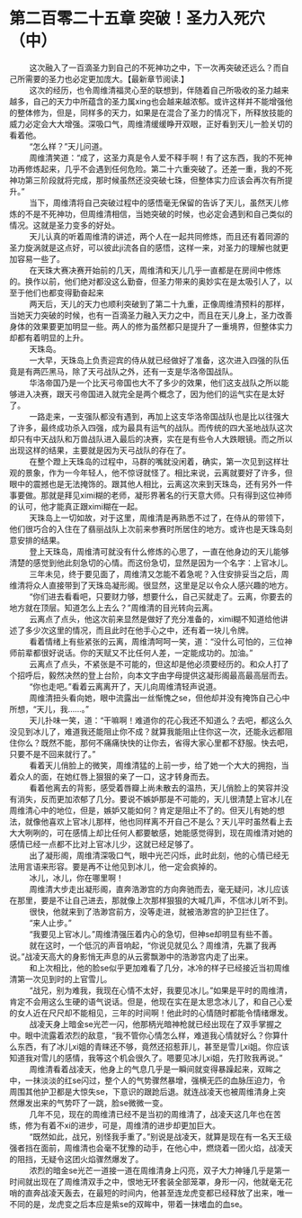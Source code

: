 <h1>第二百零二十五章 突破！圣力入死穴（中）</h1>
<div id="content">&nbsp&nbsp&nbsp&nbsp&nbsp&nbsp&nbsp&nbsp
 这次融入了一百滴圣力到自己的不死神功之中，下一次再突破还远么？而自己所需要的圣力也必定更加庞大。【最新章节阅读.】
 <br/>&nbsp&nbsp&nbsp&nbsp&nbsp&nbsp&nbsp&nbsp
 这次的经历，也令周维清福灵心至的联想到，伴随着自己所吸收的圣力越来越多，自己的天力中所蕴含的圣力属xing也会越来越浓郁。或许这样并不能增强他的整体修为，但是，同样多的天力，如果是在混合了圣力的情况下，所释放技能的威力必定会大大增强。深吸口气，周维清缓缓睁开双眼，正好看到天儿一脸关切的看着他。
 <br/>&nbsp&nbsp&nbsp&nbsp&nbsp&nbsp&nbsp&nbsp
 “怎么样？”天儿问道。
 <br/>&nbsp&nbsp&nbsp&nbsp&nbsp&nbsp&nbsp&nbsp
 周维清笑道：“成了，这圣力真是令人爱不释手啊！有了这东西，我的不死神功再修炼起来，几乎不会遇到任何危险。第二十六重突破了。还差一重，我的不死神功第三阶段就将完成，那时候虽然还没突破七珠，但整体实力应该会再次有所提升。”
 <br/>&nbsp&nbsp&nbsp&nbsp&nbsp&nbsp&nbsp&nbsp
 当下，周维清将自己突破过程中的感悟毫无保留的告诉了天儿，虽然天儿修炼的不是不死神功，但周维清相信，当她突破的时候，也必定会遇到和自己类似的情况。这就是圣力变多的好处。
 <br/>&nbsp&nbsp&nbsp&nbsp&nbsp&nbsp&nbsp&nbsp
 天儿认真的听着周维清的讲述，两个人在一起共同修炼，而且还有着同源的圣力旋涡就是这点好，可以彼此ji流各自的感悟，这样一来，对圣力的理解也就更加容易一些了。
 <br/>&nbsp&nbsp&nbsp&nbsp&nbsp&nbsp&nbsp&nbsp
 在天珠大赛决赛开始前的几天，周维清和天儿几乎一直都是在房间中修炼的。换作以前，他们绝对都没这么勤奋，但圣力带来的奥妙实在是太吸引人了，以至于他们也都变得勤奋起来
 <br/>&nbsp&nbsp&nbsp&nbsp&nbsp&nbsp&nbsp&nbsp
 两天后，天儿的天力也顺利突破到了第二十九重，正像周维清预料的那样，当她天力突破的时候，也有一百滴圣力融入天力之中，而且在天儿身上，圣力改善身体的效果要更加明显一些。两人的修为虽然都只是提升了一重境界，但整体实力却都有着明显的上升。
 <br/>&nbsp&nbsp&nbsp&nbsp&nbsp&nbsp&nbsp&nbsp
 天珠岛。
 <br/>&nbsp&nbsp&nbsp&nbsp&nbsp&nbsp&nbsp&nbsp
 一大早，天珠岛上负责迎宾的侍从就已经做好了准备，这次进入四强的队伍竟是有两匹黑马，除了天弓战队之外，还有一支是华洛帝国战队。
 <br/>&nbsp&nbsp&nbsp&nbsp&nbsp&nbsp&nbsp&nbsp
 华洛帝国乃是一个比天弓帝国也大不了多少的效果，他们这支战队之所以能够进入决赛，跟天弓帝国进入就完全是两个概念了，因为他们的运气实在是太好了。
 <br/>&nbsp&nbsp&nbsp&nbsp&nbsp&nbsp&nbsp&nbsp
 一路走来，一支强队都没有遇到，再加上这支华洛帝国战队也是比以往强大了许多，最终成功杀入四强，成为最具有运气的战队。而传统的四大圣地战队这次却只有中天战队和万兽战队进入最后的决赛，实在是有些令人大跌眼镜。而之所以出现这样的结果，主要就是因为天弓战队的存在了。
 <br/>&nbsp&nbsp&nbsp&nbsp&nbsp&nbsp&nbsp&nbsp
 在整个蹬上天珠岛的过程中，马群的嘴就没闲着，确实，第一次见到这样壮观的景象，作为一今年轻人，他不惊讶就怪了。相比来说，云离就要好了许多，但眼中的震撼也是无法掩饰的。跟其他人相比，云离这次来到天珠岛，还有另外一件事要做。那就是拜见ximi糊的老师，凝形界著名的行天意大师。只有得到这位神师的认可，他才能真正跟ximi糊在一起。
 <br/>&nbsp&nbsp&nbsp&nbsp&nbsp&nbsp&nbsp&nbsp
 天珠岛上一切如故，对于这里，周维清是再熟悉不过了，在侍从的带领下，他们很巧合的入住在了翡丽战队上次前来参赛时所居住的地方。或许也是天珠岛刻意安排的结果。
 <br/>&nbsp&nbsp&nbsp&nbsp&nbsp&nbsp&nbsp&nbsp
 登上天珠岛，周维清可就没有什么修炼的心思了，一直在他身边的天儿能够清楚的感觉到他此刻急切的心情。而这份急切，显然是因为一个名字：上官冰儿。
 <br/>&nbsp&nbsp&nbsp&nbsp&nbsp&nbsp&nbsp&nbsp
 三年未见，终于要见面了，周维清又怎能不着急呢？入住安排妥当之后，周维清将众人直接带到了天珠岛凝形阁。很显然，这里是足以令众人感兴趣的地方。
 <br/>&nbsp&nbsp&nbsp&nbsp&nbsp&nbsp&nbsp&nbsp
 “你们进去看看吧，只要财力够，想要什么，自己买就走了。云离，你要去的地方就在顶层。知道怎么上去么？”周维清的目光转向云离。
 <br/>&nbsp&nbsp&nbsp&nbsp&nbsp&nbsp&nbsp&nbsp
 云离点了点头，他这次前来显然是做好了充分准备的，ximi糊不知道给他讲述了多少次这里的情况，而且此时在他手心之中，还有着一块儿令牌。
 <br/>&nbsp&nbsp&nbsp&nbsp&nbsp&nbsp&nbsp&nbsp
 看着情绪上有些紧张的云离，周维清呵呵一笑，道：“没什么可怕的，三位神师前辈都很好说话。你的天赋又不比任何人差，一定能成功的。加油。”
 <br/>&nbsp&nbsp&nbsp&nbsp&nbsp&nbsp&nbsp&nbsp
 云离点了点头，不紧张是不可能的，但这却是他必须要经历的。和众人打了个招呼后，毅然决然的登上台阶，向本文字由字母提供这凝形阁最高最高层而去。
 <br/>&nbsp&nbsp&nbsp&nbsp&nbsp&nbsp&nbsp&nbsp
 “你也走吧。”看着云离离开了，天儿向周维清轻声说道。
 <br/>&nbsp&nbsp&nbsp&nbsp&nbsp&nbsp&nbsp&nbsp
 周维清扭头看向她，眼中流露出一丝惭愧之se，但他却并没有掩饰自己心中所想，“天儿，我……。”
 <br/>&nbsp&nbsp&nbsp&nbsp&nbsp&nbsp&nbsp&nbsp
 天儿扑味一笑，道：“干嘛啊！难道你的花心我还不知道么？去吧，都这么久没见到冰儿了，难道我还能阻止你不成？就算我能阻止住你这一次，还能永远都阻住你么？既然不能，那何不痛痛快快的让你去，省得大家心里都不舒服。快去吧，只要不是不回来就行了。”
 <br/>&nbsp&nbsp&nbsp&nbsp&nbsp&nbsp&nbsp&nbsp
 看着天儿俏脸上的微笑，周维清猛的上前一步，给了她一个大大的拥抱，当着众人的面，在她红唇上狠狠的亲了一口，这才转身而去。
 <br/>&nbsp&nbsp&nbsp&nbsp&nbsp&nbsp&nbsp&nbsp
 看着他离去的背影，感受着唇瓣上尚未散去的温热，天儿俏脸上的笑容并没有消失，反而更加浓郁了几分。要说不嫉妒那是不可能的，天儿很清楚上官冰儿在周维清心中的地位，但是，嫉妒又能如何？肯定是阻止不了的。但天儿有她的想法，就像他喜欢上官冰儿那样，他也同样离不开自己不是么？天儿平时虽然看上去大大咧咧的，可在感情上却比任何人都要敏感，她能感觉得到，现在周维清对她的感情已经一点都不比对上官冰儿少，这就已经足够了。
 <br/>&nbsp&nbsp&nbsp&nbsp&nbsp&nbsp&nbsp&nbsp
 出了凝形阁，周维清深吸口气，眼中光芒闪烁，此时此刻，他的心情已经无法用言语来形容。要是再不让他见到冰儿，他一定会疯掉的。
 <br/>&nbsp&nbsp&nbsp&nbsp&nbsp&nbsp&nbsp&nbsp
 冰儿，冰儿，你在哪里啊！
 <br/>&nbsp&nbsp&nbsp&nbsp&nbsp&nbsp&nbsp&nbsp
 周维清大步走出凝形阁，直奔浩渺宫的方向奔驰而去，毫无疑问，冰儿应该在那里，要是不让自己进去，那就像上次那样狠狠的大喊几声，不信冰儿听不到。
 <br/>&nbsp&nbsp&nbsp&nbsp&nbsp&nbsp&nbsp&nbsp
 很快，他就来到了浩渺宫前方，没等走进，就被浩渺宫的护卫拦住了。
 <br/>&nbsp&nbsp&nbsp&nbsp&nbsp&nbsp&nbsp&nbsp
 “来人止步。”
 <br/>&nbsp&nbsp&nbsp&nbsp&nbsp&nbsp&nbsp&nbsp
 “我要见上官冰儿。”周维清强压着内心的急切，但神se却明显有些不善。
 <br/>&nbsp&nbsp&nbsp&nbsp&nbsp&nbsp&nbsp&nbsp
 就在这时，一个低沉的声音响起，“你说见就见么？周维清，先赢了我再说。”战凌天高大的身影悄无声息的从云雾飘渺中的浩渺宫内走了出来。
 <br/>&nbsp&nbsp&nbsp&nbsp&nbsp&nbsp&nbsp&nbsp
 和上次相比，他的脸se似乎更加难看了几分，冰冷的样子已经接近当初周维清第一次见到时的上官雪儿。
 <br/>&nbsp&nbsp&nbsp&nbsp&nbsp&nbsp&nbsp&nbsp
 “战兄，别为难我，我现在心情不太好，我要见冰儿。”如果是平时的周维清，肯定不会用这么生硬的语气说话。但是，他现在实在是太思念冰儿了，和自己心爱的女人近在尺尺却不能相见，三年的时间啊！他此时的心情随时都能令情绪爆发。
 <br/>&nbsp&nbsp&nbsp&nbsp&nbsp&nbsp&nbsp&nbsp
 战凌天身上暗金se光芒一闪，他那柄光暗神枪就已经出现在了双手掌握之中。眼中流露着浓烈的敌意，“我不管你心情怎么样，难道我心情就好么？你算什么东西，有了冰儿xi姐的青睐还不够，竟然还招惹菲儿，甚至是雪儿xi姐。你应该知道我对雪儿的感情，我等这个机会很久了。嗯要见冰儿xi姐，先打败我再说。”
 <br/>&nbsp&nbsp&nbsp&nbsp&nbsp&nbsp&nbsp&nbsp
 周维清看着战凌天，他身上的气息几乎是一瞬间就变得暴躁起来，双眸之中，一抹淡淡的红se闪过，整个人的气势骤然暴增，强横无匹的血脉压迫力，令周围其他护卫都是大惊失se，下意识的跟跄后退。就连战凌天也被周维清身上突然爆发出来的气势吓了一跳，脸se微微一变。
 <br/>&nbsp&nbsp&nbsp&nbsp&nbsp&nbsp&nbsp&nbsp
 几年不见，现在的周维清已经不是当初的周维清了，战凌天这几年也在苦练，修为有着不xi的进步，可是，周维清的进步却更加巨大。
 <br/>&nbsp&nbsp&nbsp&nbsp&nbsp&nbsp&nbsp&nbsp
 “既然如此，战兄，别怪我手重了。”别说是战凌天，就算是现在有一名天王级强者挡在面前，周维清也会毫不犹豫的动手，在他心中，燃烧着一团火焰，战凌天的阻挡，无疑令这团火焰骤然爆发了。
 <br/>&nbsp&nbsp&nbsp&nbsp&nbsp&nbsp&nbsp&nbsp
 浓烈的暗金se光芒一道接一道在周维清身上闪亮，双子大力神锤几乎是第一时间就出现在了周维清双手之中，恨地无环套装全部笼罩，身形一闪，他就毫无花哨的直奔战凌天轰去，在最短的时间内，他甚至连龙虎变都已经释放了出来，唯一不同的是，龙虎变之后本应是紫se的双眸中，带着一抹嗜血的血se。
 <br/>&nbsp&nbsp&nbsp&nbsp&nbsp&nbsp&nbsp&nbsp
 <br/>&nbsp&nbsp&nbsp&nbsp&nbsp&nbsp&nbsp&nbsp
</div>

